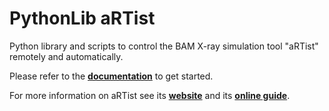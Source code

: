 # PythonLib aRTist

Python library and scripts to control the BAM X-ray simulation tool "aRTist" remotely and automatically.

Please refer to the **[documentation](https://bamresearch.github.io/aRTist-PythonLib/)** to get started.

For more information on aRTist see its **[website](https://www.artist.bam.de)** and its **[online guide](https://bamresearch.github.io/aRTist-handbook/)**.
